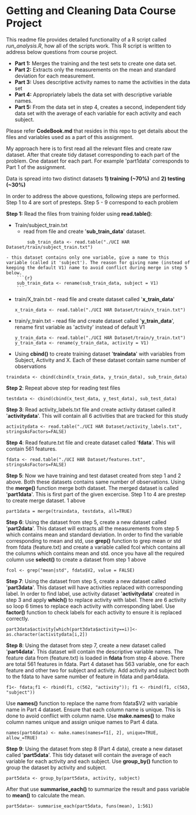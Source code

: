 # Getting and Cleaning Data Course Project

This readme file provides detailed functionality of a R script called *run_analysis.R*, how all of the scripts work. This R script is written to address below questions from course project. 
* **Part 1:** Merges the training and the test sets to create one data set.
* **Part 2:** Extracts only the measurements on the mean and standard deviation for each measurement. 
* **Part 3:** Uses descriptive activity names to name the activities in the data set
* **Part 4:** Appropriately labels the data set with descriptive variable names. 
* **Part 5:** From the data set in step 4, creates a second, independent tidy data set with the average of each variable for each activity and each subject.

Please refer **CodeBook.md** that resides in this repo to get details about the files and variables used as a part of this assignment. 

My approach here is to first read all the relevant files and create raw dataset. After that create tidy dataset corresponding to each part of the problem. One dataset for each part. For example 'part1data' corresponds to Part 1 of the assignment. 

Data is spread into two distinct datasets **1) training (~70%)** and **2) testing (~30%)**

In order to address the above questions, following steps are performed. Step 1 to 4 are sort of presteps. Step 5 - 9  correspond to each problem

**Step 1:** Read the files from training folder using **read.table()**:
- Train/subject_train.txt
    - read from file and create '**sub_train_data**' dataset.
```{r}
        sub_train_data <- read.table("./UCI HAR Dataset/train/subject_train.txt")
```
    - this dataset contains only one variable, give a name to this variable (called it 'subject'). The reason for giving name (instead of keeping the default V1) name to avoid conflict during merge in step 5 below.
        ```{r}
        sub_train_data <- rename(sub_train_data, subject = V1)
        ```
- train/X_train.txt - read file and create dataset called '**x_train_data**'
    ```{r}
    x_train_data <- read.table("./UCI HAR Dataset/train/x_train.txt")
    ```
- train/y_train.txt - read file and create dataset called '**y_train_data**', rename first variable as 'activity' instead of default V1
    ```{r}
    y_train_data <- read.table("./UCI HAR Dataset/train/y_train.txt")
    y_train_data <- rename(y_train_data, activity = V1)
    ```
- Using **cbind()** to create training dataset '**traindata**' with variables from Subject, Activity and X. Each of these dataset contain same number of observations
```{r}
traindata <- cbind(cbind(x_train_data, y_train_data), sub_train_data)
```

**Step 2**: Repeat above step for reading test files
```{r}
testdata <- cbind(cbind(x_test_data, y_test_data), sub_test_data)
```

**Step 3**: Read activity_labels.txt file and create activity dataset called it '**activitydata**'. This will contain all 6 activities that are tracked for this study 
```{r}
activitydata <- read.table("./UCI HAR Dataset/activity_labels.txt", stringsAsFactors=FALSE)
```

**Step 4**: Read feature.txt file and create dataset called '**fdata**'. This will contain 561 features.
```{r}
fdata <- read.table("./UCI HAR Dataset/features.txt", stringsAsFactors=FALSE)
```

**Step 5**: Now we have training and test dataset created from step 1 and 2 above. Both these datasets contains same number of observations. Using the **merge()** function merge both dataset. The merged dataset is called '**part1data**'. This is first part of the given excercise. Step 1 to 4 are prestep to create merge dataset.
1 above
```{r}
part1data = merge(traindata, testdata, all=TRUE)
```

**Step 6**: Using the dataset from step 5, create a new dataset called '**part2data**'. This dataset will extracts all the measurements from step 5 which contains mean and standard deviation. In order to find the variable corresponding to mean and std, use **grep()** function to grep mean or std from fdata (feature.txt) and create a variable called fcol which contains all the columns which contains mean and std. once you have all the required column use **select()** to create a dataset from step 1 above
```{r}
fcol <- grep("mean|std", fdata$V2, value = FALSE)
```

**Step 7**: Using the dataset from step 5, create a new dataset called '**part3data**'. This dataset will have activities replaced with corresponding label. In order to find label, use activity dataset '**activitydata**' created in step 3 and apply **which()** to replace activity with label. There are 6 activity so loop 6 times to replace each activity with corresponding label. Use **factor()** function to check labels for each activity to ensure it is replaced correctly. 
```{r}
part3data$activity[which(part3data$activity==i)]<-as.character(activitydata[i,2])
```

**Step 8**: Using the dataset from step 7, create a new dataset called '**part4data**'. This dataset will contain the descriptive variable names. The feature data from (feature.txt) is loaded in **fdata** from step 4 above. There are total 561 features in fdata. Part 4 dataset has 563 variable, one for each feature and other two for subject and activity. Add activity and subject both to the fdata to have same number of feature in fdata and part4data. 
```{r}
f1<- fdata;f1 <- rbind(f1, c(562, "activity")); f1 <- rbind(f1, c(563, "subject"))
```
Use **names()** function to replace the name from fdata$V2 with variable name in Part 4 dataset. Ensure that each column name is unique. This is done to avoid conflict with column name. Use **make.names()** to make column names unique and assign unique names to Part 4 data.
```{r}
names(part4data) <- make.names(names=f1[, 2], unique=TRUE, allow_=TRUE)
```

**Step 9**: Using the dataset from step 8 (Part 4 data), create a new dataset called '**part5data**'. This tidy dataset will contain the average of each variable for each activity and each subject. Use **group_by()** function to group the dataset by activity and subject. 

```{r}
part5data <- group_by(part5data, activity, subject)
```
After that use **summarise_each()** to summarize the result and pass variable to **mean()** to calculate the mean. 
```{r}
part5data<- summarise_each(part5data, funs(mean), 1:561)
```


